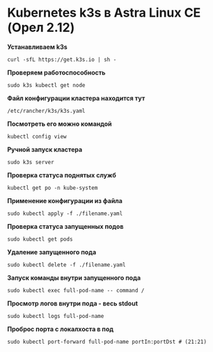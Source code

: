 # Kubernetes k3s в Astra Linux CE (Орел 2.12)

**Устанавливаем k3s**

	curl -sfL https://get.k3s.io | sh -

**Проверяем работоспособность**

	sudo k3s kubectl get node

**Файл конфигурации кластера находится тут**

	/etc/rancher/k3s/k3s.yaml

**Посмотреть его можно командой**

	kubectl config view

**Ручной запуск кластера**

	sudo k3s server

**Проверка статуса поднятых служб**

	kubectl get po -n kube-system

**Применение конфигурации из файла**

	sudo kubectl apply -f ./filename.yaml

**Проверка статуса запущенных подов**

	sudo kubectl get pods

**Удаление запущенного пода**

	sudo kubectl delete -f ./filename.yaml

**Запуск команды внутри запущенного пода**

	sudo kubectl exec full-pod-name -- command /

**Просмотр логов внутри пода - весь stdout**

	sudo kubectl logs full-pod-name

**Проброс порта с локалхоста в под**

	sudo kubectl port-forward full-pod-name portIn:portDst # (21:21)